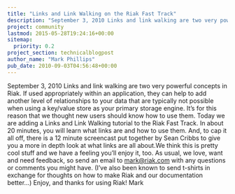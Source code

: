 ```yaml
---
title: "Links and Link Walking on the Riak Fast Track"
description: "September 3, 2010 Links and link walking are two very powerful concepts in Riak. If used appropriately within an application, they can help to add another level of relationships to your data that are typically not possible when using a key/value store as your primary storage engine. It's for this r"
project: community
lastmod: 2015-05-28T19:24:16+00:00
sitemap:
  priority: 0.2
project_section: technicalblogpost
author_name: "Mark Phillips"
pub_date: 2010-09-03T04:56:48+00:00
---
```

September 3, 2010
Links and link walking are two very powerful concepts in Riak. If used appropriately within an application, they can help to add another level of relationships to your data that are typically not possible when using a key/value store as your primary storage engine. It’s for this reason that we thought new users should know how to use them.
Today we are adding a Links and Link Walking tutorial to the Riak Fast Track. In about 20 minutes, you will learn what links are and how to use them. And, to cap it all off, there is a 12 minute screencast put together by Sean Cribbs to give you a more in depth look at what links are all about.We think this is pretty cool stuff and we have a feeling you’ll enjoy it, too.
As usual, we love, want and need feedback, so send an email to mark@riak.com with any questions or comments you might have. (I’ve also been known to send t-shirts in exchange for thoughts on how to make Riak and our documentation better…)
Enjoy, and thanks for using Riak!
Mark
